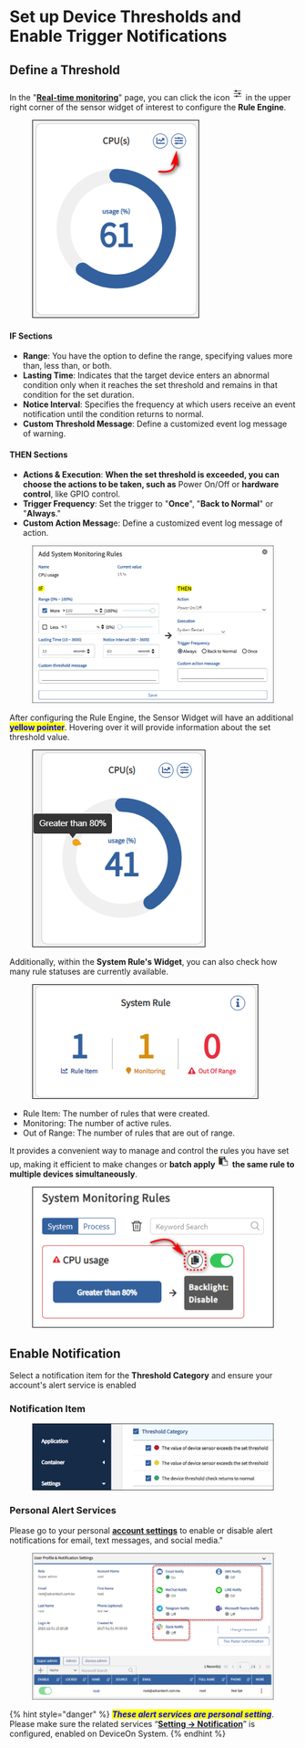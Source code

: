# Set up Device Thresholds and Enable Trigger Notifications

## Define a Threshold

In the "[**Real-time monitoring**](../web-user-interface/device-management/real-time-monitoring-and-rule-engine.md#real-time-monitoring)" page, you can click the icon ![](<../.gitbook/assets/image (106).png>) in the upper right corner of the sensor widget of interest to configure the **Rule Engine**.

<figure><img src="../.gitbook/assets/image (108).png" alt=""><figcaption></figcaption></figure>

#### IF Sections

* **Range**: You have the option to define the range, specifying values more than, less than, or both.
* **Lasting Time**: Indicates that the target device enters an abnormal condition only when it reaches the set threshold and remains in that condition for the set duration.
* **Notice Interval**: Specifies the frequency at which users receive an event notification until the condition returns to normal.
* **Custom Threshold Message**: Define a customized event log message of warning.

#### THEN Sections

* **Actions & Execution**: **When the set threshold is exceeded, you can choose the actions to be taken, such as** Power On/Off or **hardware control**, like GPIO control.
* **Trigger Frequency**: Set the trigger to "**Once**", "**Back to Normal**" or "**Always**."
* **Custom Action Messag**e: Define a customized event log message of action.

<figure><img src="../.gitbook/assets/image (107).png" alt=""><figcaption></figcaption></figure>

After configuring the Rule Engine, the Sensor Widget will have an additional <mark style="color:blue;">**yellow pointer**</mark>. Hovering over it will provide information about the set threshold value.

<figure><img src="../.gitbook/assets/image (109).png" alt=""><figcaption></figcaption></figure>

Additionally, within the **System Rule's Widget**, you can also check how many rule statuses are currently available.

<figure><img src="../.gitbook/assets/image (110).png" alt=""><figcaption></figcaption></figure>

* Rule Item: The number of rules that were created.
* Monitoring: The number of active rules.
* Out of Range: The number of rules that are out of range.

It provides a convenient way to manage and control the rules you have set up, making it efficient to make changes or **batch apply** ![](<../.gitbook/assets/image (24).png>) **the same rule to multiple devices simultaneously**.

<figure><img src="../.gitbook/assets/image (111).png" alt=""><figcaption></figcaption></figure>

## Enable Notification

Select a notification item for the **Threshold Category** and ensure your account's alert service is enabled

### Notification Item

<figure><img src="../.gitbook/assets/image (112).png" alt=""><figcaption></figcaption></figure>

### Personal Alert Services

Please go to your personal [**account settings**](../web-user-interface/account-management.md#notification) to enable or disable alert notifications for email, text messages, and social media."

<figure><img src="../.gitbook/assets/image (113).png" alt=""><figcaption></figcaption></figure>

{% hint style="danger" %}
_<mark style="color:blue;">**These alert services are personal setting**</mark>_. Please make sure the related services “[**Setting -> Notification**](../web-user-interface/system-setting.md#notification)” is configured, enabled on DeviceOn System.
{% endhint %}
